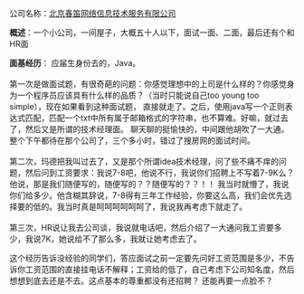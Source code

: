 公司名称：[北京春笛网络信息技术服务有限公司](http://www.chundi.com/)

**概述**：一个小公司，一间屋子，大概五十人以下，面试一面、二面，最后还有个和HR面

**面基经历**：
应届生身份去的，Java。<br><br>
第一次是做面试题，有很奇葩的问题：你感觉理想中的上司是什么样的？你感觉身为一个程序员应该具有什么样的品质？（当时只能说自己too young too simple），现在如果看到这种面试题，
直接就走了。之后，使用java写一个正则表达式匹配，匹配一个txt中所有属于邮箱格式的字符串，也不算难。好嘛，就过去了，然后又是所谓的技术经理面。
聊天聊的挺愉快的，中间跟他胡吹了一大通。整个下午都待在那个公司了，三个多小时，错过了搜房网的面试时间。
<br><br>
第二次，玛德把我叫过去了，又是那个所谓idea技术经理，问了些不痛不痒的问题，然后问到工资要求：我说7-8吧，他说不行，我说你们招聘上不写着7-9K么？他说，那是我们随便写的，随便写的？？随便写的？？！！
我当时就懵了，我说你们给多少。他含糊其辞说，7-8得有三年工作经验，你要这么高，我们会优先选择要的低的。我当时真是呵呵呵呵呵呵了，我说我再考虑下就走了。
<br><br>
第三次，HR说让我去公司谈，我说就电话吧，然后介绍了一大通问我工资要多少，我说7K，她说给不了那么多，我就让她考虑去了。

这个经历告诉没经验的同学们，答应面试之前一定要先问好工资范围是多少，不告诉你工资范围的直接挂电话不解释；工资给的低了，自己考虑下公司知名度，然后想想到底去还是不去。这点基本的尊重都没有还招聘？
还能再要一点脸不？
